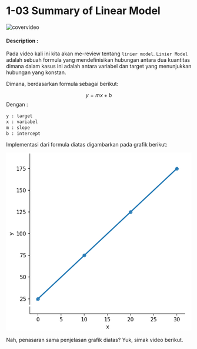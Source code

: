 # 1-03 Summary of Linear Model
![covervideo](http://bit.ly/makeaicovervideo)

#### **Description :**

Pada video kali ini kita akan me-review tentang `linier model`. `Linier Model` adalah sebuah formula yang mendefinisikan hubungan antara dua kuantitas dimana dalam kasus ini adalah antara variabel dan target yang menunjukkan hubungan yang konstan.

Dimana, berdasarkan formula sebagai berikut: 

$$y = mx + b$$
Dengan :
```
y : target
x : variabel
m : slope
b : intercept
```

Implementasi dari formula diatas digambarkan pada grafik berikut:

![assets](https://github.com/BenedictusAryo/documents_assets/raw/master/New%20CourseMap/Intermediate%20Course/1_Linear%20Model%20and%20Intro%20to%20Supervised%20Machine%20Learning/assets/3.png)


Nah, penasaran sama penjelasan grafik diatas? Yuk, simak video berikut.




